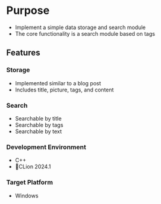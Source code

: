 # Purpose

- Implement a simple data storage and search module
- The core functionality is a search module based on tags

## Features

### Storage

- Implemented similar to a blog post
- Includes title, picture, tags, and content

### Search

- Searchable by title
- Searchable by tags
- Searchable by text

### Development Environment

- C++
- CLion 2024.1

### Target Platform

- Windows
